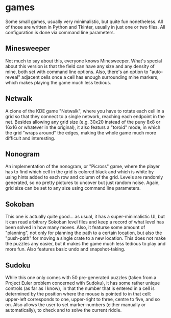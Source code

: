# games

Some small games, usually very minimalistic, but quite fun nonetheless.
All of those are written in Python and Tkinter, usually in just one or two
files. All configuration is done via command line parameters.

Minesweeper
-----------
Not much to say about this, everyone knows Minesweeper. What's special about 
this version is that the field can have any size and any density of mine, both 
set with command line options. Also, there's an option to "auto-reveal" adjacent
cells once a cell has enough surrounding mine markers, which makes playing the
game much less tedious.

Netwalk
-------
A clone of the KDE game "Netwalk", where you have to rotate each cell in a grid
so that they connect to a single network, reaching each endpoint in the net.
Besides allowing any grid size (e.g. 30x20 instead of the puny 8x8 or 16x16 or 
whatever in the original), it also featurs a "toroid" mode, in which the grid
"wraps around" the edges, making the whole game much more difficult and interesting.

Nonogram
--------
An implementation of the nonogram, or "Picross" game, where the player has to
find which cell in the grid is colored black and which is white by using hints
added to each row and column of the grid. Levels are randomly generated, so no
pretty pictures to uncover but just random noise. Again, grid size can be set
to any size using command line parameters.

Sokoban
-------
This one is actually quite good... as usual, it has a super-minimalistic UI, but
it can read arbitrary Sokoban level files and keep a record of what level has been
solved in how many moves. Also, it featurse some amount of "planning", not only
for planning the path to a certain location, but also the "push-path" for moving
a single crate to a new location. This does not make the puzzles any easier, but
it makes the game much less tedious to play and more fun. Also features basic 
undo and snapshot-taking.

Sudoku
------
While this one only comes with 50 pre-generated puzzles (taken from a Project 
Euler problem concerned with Sudoku), it has some rather unique controls (as far
as I know), in that the number that is entered in a cell is determined by the
position where the mouse is pointed to in that cell: upper-left corresponds to 
one, upper-right to three, centre to five, and so on. Also allows the user to
set marker-numbers (either manually or automatically), to check and to solve
the current riddle.
